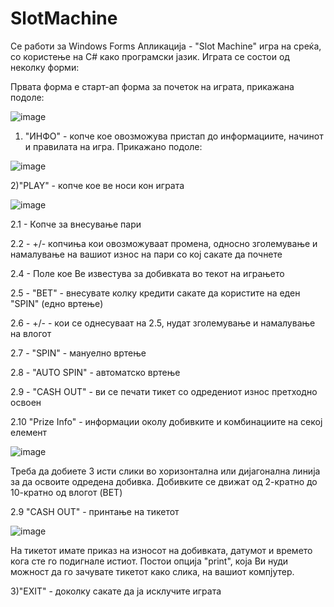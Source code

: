 # SlotMachine


Се работи за Windows Forms Апликација - "Slot Machine" игра на среќа, со користење на C# како програмски јазик. 
Играта се состои од неколку форми:

  Првата форма е старт-ап форма за почеток на играта, прикажана подоле:

![image](https://user-images.githubusercontent.com/63055314/121778807-f58c1d00-cb98-11eb-8aae-ca4d35d6072f.png)


1) "ИНФО" - копче кое овозможува пристап до информациите, начинот и правилата на игра. Прикажано подоле:


![image](https://user-images.githubusercontent.com/63055314/121790203-4887c380-cbdd-11eb-8e40-cd640dd05f9a.png)


2)"PLAY" - копче кое ве носи кон играта


![image](https://user-images.githubusercontent.com/63055314/121790354-ecbe3a00-cbde-11eb-8597-18e8d50b7c65.png)

2.1 - Копче за внесување пари

2.2 - +/- копчиња кои овозможуваат промена, односно зголемување и намалување на вашиот износ на пари со кој сакате да почнете

2.4 - Поле кое Ве известува за добивката во текот на играњето

2.5 - "BET" - внесувате колку кредити сакате да користите на еден "SPIN" (едно вртење)

2.6 - +/- - кои се однесуваат на 2.5, нудат зголемување и намалување на влогот

2.7 - "SPIN" - мануелно вртење

2.8 - "AUTO SPIN" - автоматско вртење

2.9 - "CASH OUT" - ви се печати тикет со одредениот износ претходно освоен

2.10 "Prize Info" - информации околу добивките и комбинациите на секој елемент

![image](https://user-images.githubusercontent.com/63055314/121790533-a8339e00-cbe0-11eb-9581-d4bf8bf6e79d.png)

Треба да добиете 3 исти слики во хоризонтална или дијагонална линија за да освоите одредена добивка.
Добивките се движат од 2-кратно до 10-кратно од влогот (BET)

2.9 "CASH OUT" - принтање на тикетот

![image](https://user-images.githubusercontent.com/63055314/121790861-33626300-cbe4-11eb-9eb5-75e3f4674cf2.png)

На тикетот имате приказ на износот на добивката, датумот и времето кога сте го подигнале истиот. Постои опција "print", која Ви нуди можност да го зачувате тикетот како слика, на вашиот компјутер.



3)"EXIT" - доколку сакате да ја исклучите играта
